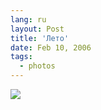 ```yaml
---
lang: ru
layout: Post
title: 'Лето'
date: Feb 10, 2006
tags:
  - photos
---
```


![](/images/blog/F0069-0012.jpg)

